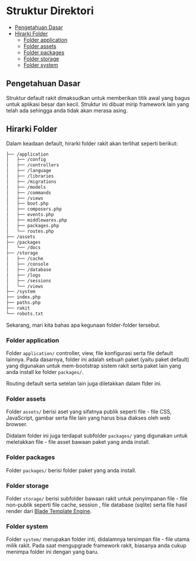 # Struktur Direktori

<!-- MarkdownTOC autolink="true" autoanchor="true" levels="2,3" bracket="round" lowercase="only_ascii" -->

- [Pengetahuan Dasar](#pengetahuan-dasar)
- [Hirarki Folder](#hirarki-folder)
    - [Folder application](#folder-application)
    - [Folder assets](#folder-assets)
    - [Folder packages](#folder-packages)
    - [Folder storage](#folder-storage)
    - [Folder system](#folder-system)

<!-- /MarkdownTOC -->


<a id="pengetahuan-dasar"></a>
## Pengetahuan Dasar

Struktur default rakit dimaksudkan untuk memberikan titik awal yang bagus untuk aplikasi besar dan kecil.
Struktur ini dibuat mirip framework lain yang telah ada sehingga anda tidak akan merasa asing.


<a id="hirarki-folder"></a>
## Hirarki Folder

Dalam keadaan default, hirarki folder rakit akan terlihat seperti berikut:


```bash
├── /application
│   ├── /config
│   ├── /controllers
│   ├── /language
│   ├── /libraries
│   ├── /migrations
│   ├── /models
│   ├── /commands
│   ├── /views
│   ├── boot.php
│   ├── composers.php
│   ├── events.php
│   ├── middlewares.php
│   ├── packages.php
│   └── routes.php
├── /assets
├── /packages
│   └── /docs
├── /storage
│   ├── /cache
│   ├── /console
│   ├── /database
│   ├── /logs
│   ├── /sessions
│   └── /views
├── /system
├── index.php
├── paths.php
├── rakit
└── robots.txt
```

Sekarang, mari kita bahas apa kegunaan folder-folder tersebut.



<a id="folder-application"></a>
### Folder application

Folder `application/` controller, view, file konfigurasi serta file default lainnya.
Pada dasarnya, folder ini adalah sebuah paket (yaitu paket default) yang digunakan untuk
mem-bootstrap sistem rakit serta paket lain yang anda install ke folder `packages/`.

Routing default serta setelan lain juga diletakkan dalam flder ini.



<a id="folder-assets"></a>
### Folder assets

Folder `assets/` berisi aset yang sifatnya publik seperti file - file CSS, JavaScript, gambar
serta file lain yang harus bisa diakses oleh web browser.

Didalam folder ini juga terdapat subfolder `packages/` yang digunakan untuk meletakkan file - file
asset bawaan paket yang anda install.



<a id="folder-packages"></a>
### Folder packages

Folder `packages/` berisi folder paket yang anda install.



<a id="folder-storage"></a>
### Folder storage

Folder `storage/` berisi subfolder bawaan rakit untuk penyimpanan file - file non-publik seperti
file cache, session , file database (sqlite) serta file hasil render
dari [Blade Template Engine](/docs/id/views/templating#blade-template-engine).



<a id="folder-system"></a>
### Folder system

Folder `system/` merupakan folder inti, didalamnya tersimpan file - file utama milik rakit.
Pada saat mengupgrade framework rakit, biasanya anda cukup menimpa folder ini dengan yang baru.
